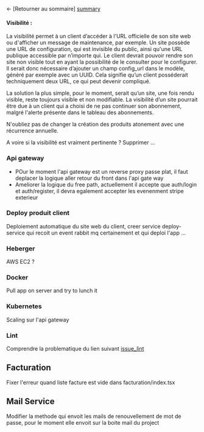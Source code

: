 ← [Retourner au sommaire] [summary]

#### Visibilité :

La visibilité permet à un client d’accéder à l'URL officielle de son site web ou d'afficher un message de maintenance, par exemple.
Un site possède une URL de configuration, qui est invisible du public, ainsi qu'une URL publique accessible par n’importe qui.
Le client devrait pouvoir rendre son site non visible tout en ayant la possibilité de le consulter pour le configurer.
Il serait donc nécessaire d’ajouter un champ config_url dans le modèle, généré par exemple avec un UUID.
Cela signifie qu’un client posséderait techniquement deux URL, ce qui peut devenir compliqué.

La solution la plus simple, pour le moment, serait qu’un site, une fois rendu visible, reste toujours visible et non modifiable.
La visibilité d’un site pourrait être due à un client qui a choisi de ne pas continuer son abonnement, malgré l'alerte présente dans le tableau des abonnements.

N'oubliez pas de changer la création des produits atonement avec une récurrence annuelle.

A voire si la visibilité est vraiment pertinente ? Supprimer ...

### Api gateway

- POur le moment l'api gateway est un reverse proxy passe plat, il faut deplacer la logique aller retour du front dans l'api gate way
- Ameliorer la logique du free path, actuellement il accepte que auth/login et auth/register, il devra egalement accepter les evenenment stripe exterieur

### Deploy produit client

Deploiement automatique du site web du client, creer service deploy-service qui recoit un event rabbit mq certainement et qui deploi l'app ...

### Heberger

AWS EC2 ?

### Docker

Pull app on server and try to lunch it

### Kubernetes

Scaling sur l'api gateway

### Lint

Comprendre la problematique du lien suivant [issue_lint][issue_lint]

## Facturation

Fixer l'erreur quand liste facture est vide dans facturation/index.tsx

## Mail Service

Modifier la methode qui envoit les mails de renouvellement de mot de passe, pour le moment elle envoit sur la boite mail du project

[summary]: ../README.md
[issue_lint]: ../development/linting.md
